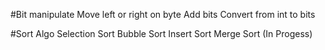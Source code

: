 #Bit manipulate
Move left or right on byte
Add bits
Convert from int to bits

#Sort Algo
Selection Sort
Bubble Sort
Insert Sort
Merge Sort (In Progess)